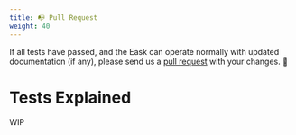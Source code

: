 ```yaml
---
title: 📭 Pull Request
weight: 40
---
```


If all tests have passed, and the Eask can operate normally with updated
documentation (if any), please send us a [pull request](https://github.com/emacs-eask/eask/pulls)
with your changes. 🎊

# Tests Explained

WIP
